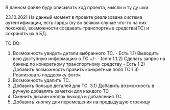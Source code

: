В данном файле буду описывать ход проекта, мысли и ту ду шки. 

23.10.2021
На данный момент в проекте реализована система аутентификации, есть гарды (ну во всяком случае
что-то на них похожее), возможности создавать транспортные средства(ТС) и сохранять их в БД.


TO DO:
1) Возможность увидеть детали выбранного ТС. - Есть
1.1) Выводить всю доступную информацию о ТС +/- - tcnm
1.1.2) Сделать запрос на бэкенд по конкретному транспортному средству - Есть
1.2) Добавить возможность править конкретные поля ТС
1.3) Реализовать поддержку фоток
2) Возможность удалить ТС.
3) Добавить больше деталей для ТС.
3.1) Добавить возможность в ручную добавлять заметки для каждого ТС
4) Сменить дизайн кнопок выхода и добавления ТС.
5) Добавить кнопку для перемещения на предыдущую страницу